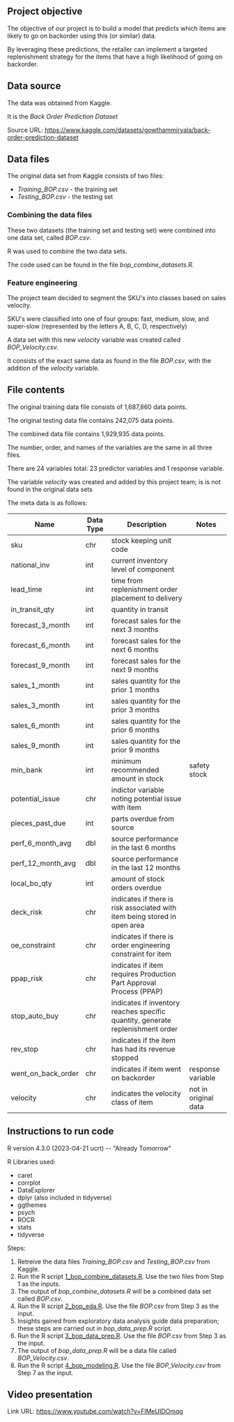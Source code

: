 ## Project objective
The objective of our project is to build a model that predicts which items are likely to go on backorder using this (or similar) data.

By leveraging these predictions, the retailer can implement a targeted replenishment strategy for the items that have a high likelihood of going on backorder.

## Data source

The data was obtained from Kaggle.

It is the *Back Order Prediction Dataset*  

Source URL: https://www.kaggle.com/datasets/gowthammiryala/back-order-prediction-dataset

## Data files

The original data set from Kaggle consists of two files:
* *Training_BOP.csv* - the training set
* *Testing_BOP.csv* - the testing set

### Combining the data files

These two datasets (the training set and testing set) were combined into one data set, called *BOP.csv*.

R was used to combine the two data sets.

The code used can be found in the file *bop_combine_datasets.R*.

### Feature engineering

The project team decided to segment the SKU's into classes based on sales velocity.

SKU's were classified into one of four groups: fast, medium, slow, and super-slow (represented by the letters A, B, C, D, respectively)

A data set with this new *velocity* variable was created called *BOP_Velocity.csv.*

It consists of the exact same data as found in the file *BOP.csv*, with the addition of the *velocity* variable.

## File contents

The original training data file consists of 1,687,860 data points.

The original testing data file contains 242,075 data points.

The combined data file contains 1,929,935 data points.

The number, order, and names of the variables are the same in all three files.

There are 24 variables total: 23 predictor variables and 1 response variable.

The variable *velocity* was created and added by this project team; is is not found in the original data sets

The meta data is as follows:

| Name               | Data Type | Description                                                                                    | Notes             |
|--------------------|-----------|------------------------------------------------------------------------------------------------|-------------------|
| sku                | chr       | stock keeping unit code                                                                        |                   |
| national_inv       | int       | current inventory level of component                                                           |                   |
| lead_time          | int       | time from replenishment order placement to delivery                                            |                   |
| in_transit_qty     | int       | quantity in transit                                                                            |                   |
| forecast_3_month   | int       | forecast sales for the next 3 months                                                           |                   |
| forecast_6_month   | int       | forecast sales for the next 6 months                                                           |                   |
| forecast_9_month   | int       | forecast sales for the next 9 months                                                           |                   |
| sales_1_month      | int       | sales quantity for the prior 1 months                                                          |                   |
| sales_3_month      | int       | sales quantity for the prior 3 months                                                          |                   |
| sales_6_month      | int       | sales quantity for the prior 6 months                                                          |                   |
| sales_9_month      | int       | sales quantity for the prior 9 months                                                          |                   |
| min_bank           | int       | minimum recommended amount in stock                                                            | safety stock      |
| potential_issue    | chr       | indictor variable noting potential issue with item                                             |                   |
| pieces_past_due    | int       | parts overdue from source                                                                      |                   |
| perf_6_month_avg   | dbl       | source performance in the last 6 months                                                        |                   |
| perf_12_month_avg  | dbl       | source performance in the last 12 months                                                       |                   |
| local_bo_qty       | int       | amount of stock orders overdue                                                                 |                   |
| deck_risk          | chr       | indicates if there is risk associated with item being stored in open area                      |                   |
| oe_constraint      | chr       | indicates if there is order engineering constraint for item                                    |                   |
| ppap_risk          | chr       | indicates if item requires Production Part Approval Process (PPAP)                             |                   |
| stop_auto_buy      | chr       | indicates if inventory reaches specific quantity, generate replenishment order                 |                   |
| rev_stop           | chr       | indicates if the item has had its revenue stopped                                              |                   |
| went_on_back_order | chr       | indicates if item went on backorder                                                            | response variable |
| velocity           | chr       | indicates the velocity class of item                                                           | not in original data |

## Instructions to run code

R version 4.3.0 (2023-04-21 ucrt) -- "Already Tomorrow"

R Libraries used:
- caret
- corrplot
- DataExplorer
- dplyr (also included in tidyverse)
- ggthemes
- psych
- ROCR
- stats
- tidyverse

Steps:

1. Retreive the data files _Training_BOP.csv_ and _Testing_BOP.csv_ from Kaggle.
2. Run the R script [1_bop_combine_datasets.R](<1_bop_combine_datasets.R>).  Use the two files from Step 1 as the inputs.
3. The output of _bop_combine_datasets.R_ will be a combined data set called _BOP.csv_.
4. Run the R script [2_bop_eda.R](<2_bop_eda.R>).  Use the file _BOP.csv_ from Step 3 as the input.
5. Insights gained from exploratory data analysis guide data preparation; these steps are carried out in _bop_data_prep.R_ script.
6. Run the R script [3_bop_data_prep.R](<3_bop_data_prep.R>).  Use the file _BOP.csv_ from Step 3 as the input.
7. The output of _bop_data_prep.R_ will be a data file called _BOP_Velocity.csv_.
8. Run the R script [4_bop_modeling.R](<4_bop_modeling.R>).  Use the file _BOP_Velocity.csv_ from Step 7 as the input.

## Video presentation

Link URL: https://www.youtube.com/watch?v=FlMeUIDOmqg
